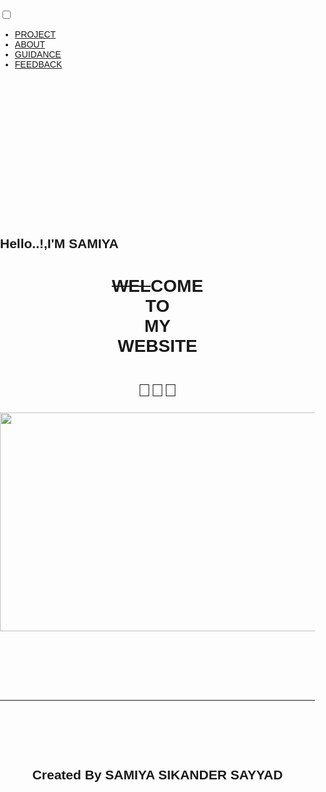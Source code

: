<!DOCTYPE html>
<html>
<head>
<title></title>
<link rel="stylesheet" href="https://cdnjs.cloudflare.com/ajax/libs/font-awesome/5.15.3/css/all.min.css"/>
<style type="text/css">
@import url('https://fonts.googleapis.com/css?family=Luckiest+Guy');
body
{
    margin: 0;
    padding: 0;
    width: 100%;
    height: 100vh;
    font-family: sans-serif;
    
}
.sam
{
    width: 100%;
    height: 100%;
    overflow: hidden;
    position: relative;
    background-image: url("https://encrypted-tbn0.gstatic.com/images?q=tbn:ANd9GcTa66TdrxBiSa25xLnhvaN1aXih0uP_R6jYiA&usqp=CAU");
    background-position: center;
    background-repeat: no-repeat;
    background-size: cover;
    text-align:100%;
    justify-content: center;
    animation: change 30s infinite ease-in-out;
}
@keyframes change
{
    0%
    {

    }
    20%
    {
        background-image: url("https://encrypted-tbn0.gstatic.com/images?q=tbn:ANd9GcTtVeqwrZTxGqiGwPKFh9iuN6THafJU4ANayQ&usqp=CAU");
    }
    40%
    {
        background-image: url("https://encrypted-tbn0.gstatic.com/images?q=tbn:ANd9GcShhuU4eXpqS_-S5pG-sQj9a19Z1XUqpFZtxg&usqp=CAU");
    }
    60%
    {
        background-image: url("https://encrypted-tbn0.gstatic.com/images?q=tbn:ANd9GcTqnUVzU3Ef1FqGgrjV3BVn0iTzCbTYes9afw&usqp=CAU");
    }
    80%
    {
        background-image: url("https://encrypted-tbn0.gstatic.com/images?q=tbn:ANd9GcSlEDInT1edAvC2EFG4po-INObDp0wp23axkg&usqp=CAU");
    }
    100%
    {
    
        background-image: url("https://encrypted-tbn0.gstatic.com/images?q=tbn:ANd9GcSjEboGkuYR7C5xTk6lNmz427AuNmTnH3XzYQ&usqp=CAU");
    }
}
.sami
{
    position: absolute;
    top: 50%;
    left: 50%;
    transform: translate(-50%, -50%);
}

.wrapper
{
  position:fixed;
  top: 0;
  left: 0;
  height: 100%;
  width: 100%;
  /background: linear-gradient(-135deg, #c850c0, #4158d0);/
  background: linear-gradient(375deg, #1cc7d0, #2ede98); 
 /* clip-path: circle(25px at calc(0% + 45px) 45px); */
  clip-path: circle(25px at calc(100% - 45px) 45px);
  transition: all 0.3s ease-in-out;
}
#active:checked ~ .wrapper
{
  clip-path: circle(100%);
}
.menu-btn{
  position: absolute;
  z-index: 2;
 right: 20px;
 /* left: 20px; */
  top: 30px;
  height: 100px;
  width: 100px;
  text-align: center;
  line-height: 100px;
  border-radius: 100%;
  font-size: 60px;
  color: #fff;
  cursor: pointer;
  background: linear-gradient(-135deg, #c850c0, #4158d0);
  /*background: linear-gradient(375deg, #1cc7d0, #2ede98); */
  transition: all 0.3s ease-in-out;
}
#active:checked ~ .menu-btn{
  background: #fff;
  color: #4158d0;
}
#active:checked ~ .menu-btn i:before{
  content: "\f00d";
}
.wrapper ul{
  position: absolute;
  top: 50%;
  left: 50%;
  transform: translate(-50%, -50%);
  list-style: none;
  text-align:center;
}
.wrapper ul li{
  margin: 50px 0;
}
.wrapper ul li a{
  color: none;
  text-decoration: none;
  font-size: 5em;
  font-weight: 1000;
  padding:30px 0;
  color: #fff;
  position: relative;
  line-height: 100px;
  transition: all 0.3s ease;
}
.wrapper ul li a:after{
  position:fixed;
  content: "";
  background: #fff;
  width: 120%;
  height: 120px;
  left: 0;
  border-radius: 1900px;
  transform: scaleY(0);
  z-index: -1;
  transition: transform 0.3s ease;
}
.wrapper ul li a:hover:after{
  transform: scaleY(1);
}
.wrapper ul li a:hover{
  color: #4158d0;
}
input[type="checkbox"]
{
  display: none;
}
.sami.content{
  position: absolute;
  top: 50%;
  left: 50%;
  transform: translate(-50%, -50%);
  z-index: -1;
  text-align: center;
  width: 100%;
  color: #202020;
}
.sami.content .title{
  font-size: 40px;
  font-weight: 700;
}
.content p{
  font-size: 35px;
  font-weight: 600;
}
@import url('https://fonts.googleapis.com/css?family=Poppins:400,500,600,700&display=swap');
{
  margin: 0;
  padding: 0;
  box-sizing: border-box;
  font-family: 'Poppins', sans-serif;
}
.h{font-size:4.5em;padding-top:0; margin-top:0px;}


.h1 {

  background-image: url("https://i.pinimg.com/originals/7f/0e/79/7f0e79f225bb91eff5a78ea238898fb3.gif");
  background-size: cover;
  background-clip: text;
  -webkit-background-clip: text;
  color: transparent;
 font-family: 'Luckiest Guy',cursive;
 
 font-size:9.5em;}
 
 
 
.h2{color:#4c0140;text-align:left;font-family:cursive;font-weight:69;font-size:4.5em;}
.h22{font-size:1.5em;font-family:cursive; text-align:center;color:#4c0140;}
</style>
</head>
<body>
<div class="sam">
<input type="checkbox" id="active">    
    <label for="active" class="menu-btn">
       <i class="fas fa-bars">
       </i>
    </label>
<div class="wrapper">
    <div class="sami">
   <ul>
      <li><a href="#"> PROJECT</a></li>
      <li><a href="#"> ABOUT</a></li>
      <li><a href="#"> GUIDANCE</a></li>
      <li><a href="#"> FEEDBACK</a></li>
   </ul>
</div>
</div>
<div class="content">
    <div class="title">
        <br><br><br><br><br><br><br><br><br><br><br><br><br><br>
         <h2 class="h2">Hello..!,I'M SAMIYA </h2>
         <center> <h1 class="h1"> <strike>WEL</strike>COME <br>TO <br>MY <br>WEBSITE</h1>
         <h1 class="h">&#128578;&#128578;&#128578;</center></h1>
         <center><img src="https://miro.medium.com/max/1400/1*vJjJ3Mdok6Rvxx85IIRqBQ.gif" height="350" width="600"></center>
            <br><br><br><br><br><br>
        <hr width="790"size="6">
            <br><br><br><br>
        <center><h2 class="h22">Created By SAMIYA SIKANDER SAYYAD</h2></center>
    </div>  
</div>
</div>
</body>
</html>
